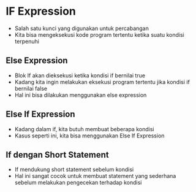 # IF Expression

- Salah satu kunci yang digunakan untuk percabangan
- Kita bisa mengeksekusi kode program tertentu ketika suatu kondisi terpenuhi

## Else Expression

- Blok If akan dieksekusi ketika kondisi if bernilai true
- Kadang kita ingin melakukan eksekusi program tertentu jika kondisi if bernilai false
- Hal ini bisa dilakukan menggunakan else expression

## Else If Expression

- Kadang dalam if, kita butuh membuat beberapa kondisi
- Kasus seperti ini, kita bisa menggunakan Else If Expression

## If dengan Short Statement

- If mendukung short statement sebelum kondisi
- Hal ini sangat cocok untuk membuat statement yang sederhana sebelum melakukan pengecekan terhadap kondisi
